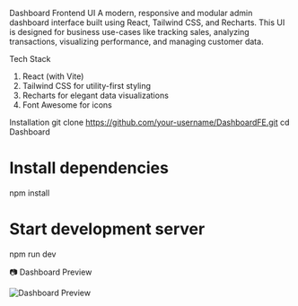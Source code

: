 Dashboard Frontend UI
A modern, responsive and modular admin dashboard interface built using React, Tailwind CSS, and Recharts.
This UI is designed for business use-cases like tracking sales, analyzing transactions, visualizing performance, and managing customer data.



Tech Stack

1) React (with Vite)
2) Tailwind CSS for utility-first styling
3) Recharts for elegant data visualizations
4) Font Awesome for icons


Installation
git clone https://github.com/your-username/DashboardFE.git
cd Dashboard

# Install dependencies
npm install

# Start development server
npm run dev

📷 Dashboard Preview

![Dashboard Preview](.src/assets/dashboard-preview.png)
